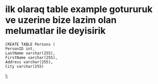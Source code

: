 # ilk olaraq table example gotururuk ve uzerine bize lazim olan melumatlar ile deyisirik
  
    CREATE TABLE Persons (
    PersonID int,
    LastName varchar(255),
    FirstName varchar(255),
    Address varchar(255),
    City varchar(255)
);
